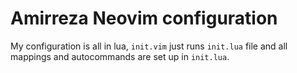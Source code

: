 # Amirreza Neovim configuration
My configuration is all in lua, `init.vim` just runs `init.lua` file and all mappings and autocommands are set up in `init.lua`.
